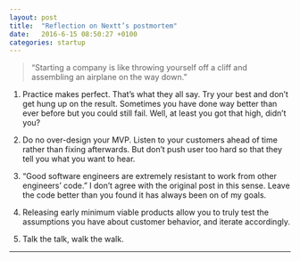 ```yaml
---
layout: post
title:  "Reflection on Nextt’s postmortem"
date:   2016-6-15 08:50:27 +0100
categories: startup
---
```

> “Starting a company is like throwing yourself off a cliff and assembling an airplane on the way down.”

1. Practice makes perfect. That’s what they all say. Try your best and don’t get hung up on the result. Sometimes you have done way better than ever before but you could still fail. Well, at least you got that high, didn’t you?


2. Do no over-design your MVP. Listen to your customers ahead of time rather than fixing afterwards. But don’t push user too hard so that they tell you what you want to hear.


3. “Good software engineers are extremely resistant to work from other engineers’ code.” I don’t agree with the original post in this sense. Leave the code better than you found it has always been on of my goals.


4. Releasing early minimum viable products allow you to truly test the assumptions you have about customer behavior, and iterate accordingly.


5. Talk the talk, walk the walk.


***